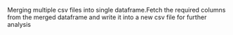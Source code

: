 Merging multiple csv files into single dataframe.Fetch the required columns from the merged dataframe and write it into a new csv file for further analysis
